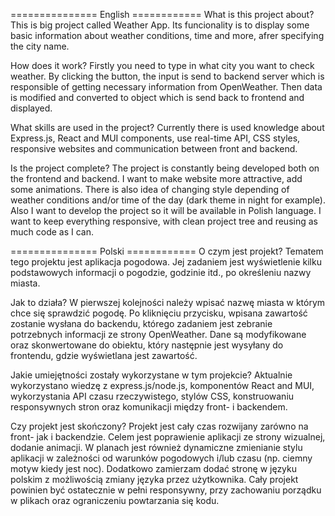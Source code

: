 =============== English ============
What is this project about?
This is big project called Weather App. Its funcionality is to display some basic 
information about weather conditions, time and more, afrer specifying the city name.

How does it work?
Firstly you need to type in what city you want to check weather. By clicking the button,
the input is send to backend server which is responsible of getting necessary information
from OpenWeather. Then data is modified and converted to object which is send back to
frontend and displayed. 

What skills are used in the project?
Currently there is used knowledge about Express.js, React and MUI components, use real-time API,
CSS styles, responsive websites and communication between front and backend.


Is the project complete?
The project is constantly being developed both on the frontend and backend. I want to make
website more attractive, add some animations. There is also idea of changing style depending
of weather conditions and/or time of the day (dark theme in night for example). Also I want to 
develop the project so it will be available in Polish language. I want to keep everything responsive, 
with clean project tree and reusing as much code as I can.  

=============== Polski ============
O czym jest projekt?
Tematem tego projektu jest aplikacja pogodowa. Jej zadaniem jest wyświetlenie kilku podstawowych 
informacji o pogodzie, godzinie itd., po określeniu nazwy miasta.

Jak to działa? 
W pierwszej kolejności należy wpisać nazwę miasta w którym chce się sprawdzić pogodę. Po kliknięciu
przycisku, wpisana zawartość zostanie wysłana do backendu, którego zadaniem jest zebranie potrzebnych
informacji ze strony OpenWeather. Dane są modyfikowane oraz skonwertowane do obiektu, który 
następnie jest wysyłany do frontendu, gdzie wyświetlana jest zawartość.

Jakie umiejętności zostały wykorzystane w tym projekcie?
Aktualnie wykorzystano wiedzę z express.js/node.js, komponentów React and MUI, wykorzystania API 
czasu rzeczywistego, stylów CSS, konstruowaniu responsywnych stron oraz komunikacji między 
front- i backendem.

Czy projekt jest skończony?
Projekt jest cały czas rozwijany zarówno na front- jak i backendzie. Celem jest poprawienie aplikacji
ze strony wizualnej, dodanie animacji. W planach jest również dynamiczne zmienianie stylu aplikacji
w zależności od warunków pogodowych i/lub czasu (np. ciemny motyw kiedy jest noc). Dodatkowo zamierzam
dodać stronę w języku polskim z możliwością zmiany języka przez użytkownika. Cały projekt powinien być 
ostatecznie w pełni responsywny, przy zachowaniu porządku w plikach oraz ograniczeniu powtarzania się
kodu.
